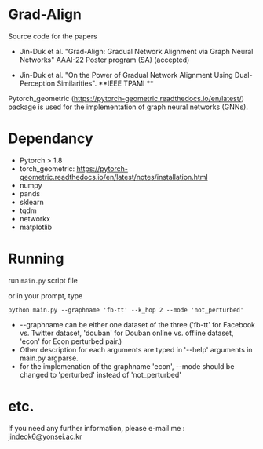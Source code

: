 # Grad-Align
Source code for the papers
- Jin-Duk et al. "Grad-Align: Gradual Network Alignment via Graph Neural Networks" AAAI-22 Poster program (SA) (accepted) 

- Jin-Duk et al. "On the Power of Gradual Network Alignment Using Dual-Perception Similarities". **IEEE TPAMI **

Pytorch_geometric (https://pytorch-geometric.readthedocs.io/en/latest/) package is used for the implementation of graph neural networks (GNNs).

# Dependancy

- Pytorch > 1.8
- torch_geometric: https://pytorch-geometric.readthedocs.io/en/latest/notes/installation.html
- numpy
- pands
- sklearn
- tqdm
- networkx
- matplotlib



# Running

run ``main.py`` script file

or in your prompt, type

``python main.py --graphname 'fb-tt' --k_hop 2 --mode 'not_perturbed' ``  

- --graphname can be either one dataset of the three ('fb-tt' for Facebook vs. Twitter dataset, 'douban' for Douban online vs. offline dataset, 'econ' for Econ perturbed pair.)
- Other description for each arguments are typed in '--help' arguments in main.py argparse.
- for the implemenation of the graphname 'econ', --mode should be changed to 'perturbed' instead of 'not_perturbed'


# etc.
If you need any further information, please e-mail me : jindeok6@yonsei.ac.kr
